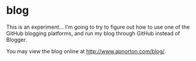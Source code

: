 blog
====

This is an experiment... I'm going to try to figure out how to use one of the GitHub blogging platforms, and run my blog through GitHub instead of Blogger.

You may view the blog online at http://www.apnorton.com/blog/.
